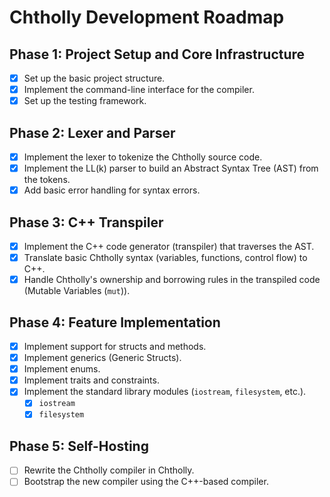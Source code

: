 # Chtholly Development Roadmap

## Phase 1: Project Setup and Core Infrastructure

- [x] Set up the basic project structure.
- [x] Implement the command-line interface for the compiler.
- [x] Set up the testing framework.

## Phase 2: Lexer and Parser

- [x] Implement the lexer to tokenize the Chtholly source code.
- [x] Implement the LL(k) parser to build an Abstract Syntax Tree (AST) from the tokens.
- [x] Add basic error handling for syntax errors.

## Phase 3: C++ Transpiler

- [x] Implement the C++ code generator (transpiler) that traverses the AST.
- [x] Translate basic Chtholly syntax (variables, functions, control flow) to C++.
- [x] Handle Chtholly's ownership and borrowing rules in the transpiled code (Mutable Variables (`mut`)).

## Phase 4: Feature Implementation

- [x] Implement support for structs and methods.
- [x] Implement generics (Generic Structs).
- [x] Implement enums.
- [x] Implement traits and constraints.
- [x] Implement the standard library modules (`iostream`, `filesystem`, etc.).
  - [x] `iostream`
  - [x] `filesystem`

## Phase 5: Self-Hosting

- [ ] Rewrite the Chtholly compiler in Chtholly.
- [ ] Bootstrap the new compiler using the C++-based compiler.
